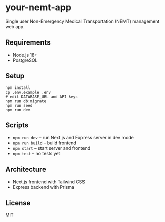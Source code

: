 # your-nemt-app

Single user Non-Emergency Medical Transportation (NEMT) management web app.

## Requirements
- Node.js 18+
- PostgreSQL

## Setup
```
npm install
cp .env.example .env
# edit DATABASE_URL and API keys
npm run db:migrate
npm run seed
npm run dev
```

## Scripts
- `npm run dev` – run Next.js and Express server in dev mode
- `npm run build` – build frontend
- `npm start` – start server and frontend
- `npm test` – no tests yet

## Architecture
- Next.js frontend with Tailwind CSS
- Express backend with Prisma

## License
MIT
